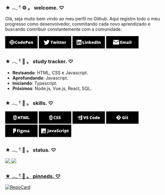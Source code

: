 
### ★ 𓂃 𓍢 :gear: 。 welcome.  ♡
Olá, seja muito bem vindo ao meu perfil no Github. Aqui registro todo o meu progresso como desenvolvedor, commitando cada novo aprendizado e buscando contribuir constantemente com a comunidade.
<div align="left">
  
[![codepen](img/codepen.png)](https://codepen.io/naelldev)
[![twitter](img/twitter.png)](https://www.twitter.com/naelldev)
[![linkedin](img/linkedin.png)](https://www.linkedin.com/in/naelldev)
[![email](img/email.png)](mailto:naelldev@gmail.com)
  
</div>


### ★ 𓂃 𓍢 :school_satchel: 。 study tracker.  ♡
* **Revisando**: HTML, CSS e Javascript.
* **Aprofundando**: Javascript.
* **Iniciando**: Typescript.
* **Próximos**: Node.js, Vue.js, React, SQL.

### ★ 𓂃 𓍢 :electric_plug: 。 skills.  ♡
<div align="left">
  
![html](img/html.png)
![css](img/css.png)
![vscode](img/vscode.png)
![git](img/git.png)
![figma](img/figma.png)
![javascript](img/javascript.png)
  
</div>

### ★ 𓂃 𓍢 :page_with_curl: 。 status.  ♡
<div align="left">
  <a href="https://github.com/naelldev">
  <img height="140em" src="https://github-readme-stats.vercel.app/api?username=naelldev&show_icons=true&include_all_commits=true&count_private=true&hide_border=true&bg_color=000&title_color=c8d1be&icon_color=d34c2f&text_color=f5f3f4"/>
  <img height="140em" src="https://github-readme-stats.vercel.app/api/top-langs/?username=naelldev&layout=compact&langs_count=7&hide_border=true&bg_color=000&title_color=c8d1be&icon_color=d34c2f&text_color=f5f3f4"/>
</div>
  
### ★ 𓂃 𓍢 :pushpin: 。 pinneds.  ♡
<div align="left">
  
[![RepoCard](https://github-readme-stats.vercel.app/api/pin?username=naelldev&repo=oficina&hide_border=true&bg_color=000&title_color=c8d1be&icon_color=d34c2f&text_color=f5f3f4)](https://github.com/naelldev/oficina)
  
</div>
